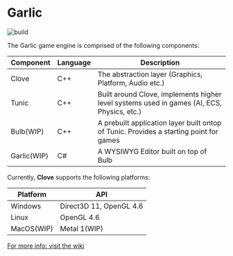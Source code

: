 # Garlic
![build](https://github.com/AGarlicMonkey/Garlic/workflows/build/badge.svg)

The Garlic game engine is comprised of the following components:

|Component|Language|Description|
|-|-|-|
|Clove|C++|The abstraction layer (Graphics, Platform, Audio etc.)|
|Tunic|C++|Built around Clove, implements higher level systems used in games (AI, ECS, Physics, etc.)|
|Bulb(WIP)|C++|A prebuilt application layer built ontop of Tunic. Provides a starting point for games|
|Garlic(WIP)|C#|A WYSIWYG Editor built on top of Bulb|

Currently, **Clove** supports the following platforms:

|**Platform**|**API**|
|-|-|
|Windows|Direct3D 11, OpenGL 4.6|
|Linux|OpenGL 4.6|
|MacOS(WIP)|Metal 1(WIP)|

[For more info: visit the wiki](https://github.com/AGarlicMonkey/Clove/wiki)
